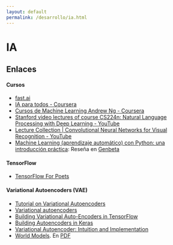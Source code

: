 ```yaml
---
layout: default
permalink: /desarrollo/ia.html
---
```


# IA

## Enlaces

#### Cursos

* [fast.ai](https://www.fast.ai)
* [IA para todos - Coursera](https://es.coursera.org/learn/ai-for-everyone)
* [Cursos de Machine Learning Andrew Ng - Coursera](https://es.coursera.org/courses?query=andrew%20ng)
* [Stanford video lectures of course CS224n: Natural Language Processing with Deep Learning - YouTube](https://m.youtube.com/playlist?list=PLqdrfNEc5QnuV9RwUAhoJcoQvu4Q46Lja)
* [Lecture Collection | Convolutional Neural Networks for Visual Recognition - YouTube](https://m.youtube.com/playlist?list=PL3FW7Lu3i5JvHM8ljYj-zLfQRF3EO8sYv)
* [Machine Learning (aprendizaje automático) con Python: una introducción práctica](https://www.edx.org/es/course/machine-learning-aprendizaje-automatico-con-python): Reseña en [Genbeta](https://www.genbeta.com/desarrollo/ibm-lanza-curso-gratuito-espanol-machine-learning-python-que-puedes-comenzar-edx)

#### TensorFlow

* [TensorFlow For Poets](https://codelabs.developers.google.com/codelabs/tensorflow-for-poets/)

#### Variational Autoencoders (VAE)

* [Tutorial on Variational Autoencoders](https://arxiv.org/pdf/1606.05908.pdf)
* [Variational autoencoders](https://www.jeremyjordan.me/variational-autoencoders/)
* [Building Variational Auto-Encoders in TensorFlow](https://danijar.com/building-variational-auto-encoders-in-tensorflow/)
* [Building Autoencoders in Keras](https://blog.keras.io/building-autoencoders-in-keras.html)
* [Variational Autoencoder: Intuition and Implementation](https://wiseodd.github.io/techblog/2016/12/10/variational-autoencoder/)
* [World Models](https://worldmodels.github.io/). En [PDF](https://arxiv.org/pdf/1803.10122.pdf)
